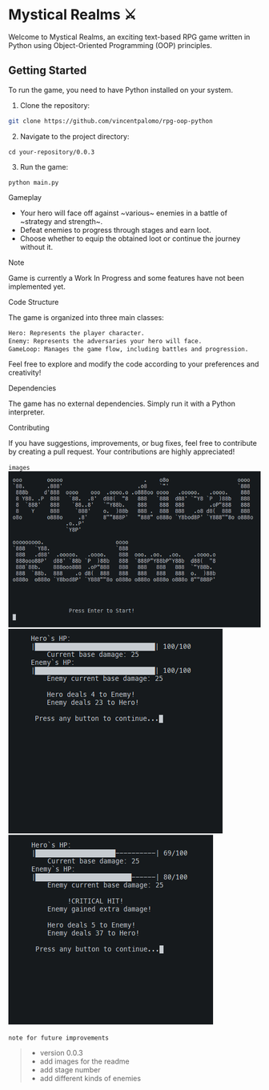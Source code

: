 # Mystical Realms ⚔

Welcome to Mystical Realms, an exciting text-based RPG game written in Python using Object-Oriented Programming (OOP) principles.

## Getting Started

To run the game, you need to have Python installed on your system.

1. Clone the repository:

```bash
git clone https://github.com/vincentpalomo/rpg-oop-python
```

2. Navigate to the project directory:

```
cd your-repository/0.0.3
```

3. Run the game:

```
python main.py
```

Gameplay

- Your hero will face off against ~various~ enemies in a battle of ~strategy and strength~.
- Defeat enemies to progress through stages and earn loot.
- Choose whether to equip the obtained loot or continue the journey without it.

> [!NOTE]
> Game is currently a Work In Progress and some features have not been implemented yet.

Code Structure

The game is organized into three main classes:

    Hero: Represents the player character.
    Enemy: Represents the adversaries your hero will face.
    GameLoop: Manages the game flow, including battles and progression.

Feel free to explore and modify the code according to your preferences and creativity!

Dependencies

The game has no external dependencies. Simply run it with a Python interpreter.

Contributing

If you have suggestions, improvements, or bug fixes, feel free to contribute by creating a pull request. Your contributions are highly appreciated!

`images`
![main title](./images/main_title.png)
![battle](./images/Battle.png) ![critical and health bar](./images/critical_and_healthbar.png)

`note for future improvements`

> - version 0.0.3
> - add images for the readme
> - add stage number
> - add different kinds of enemies
